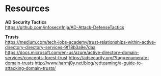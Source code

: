# Resources

__AD Security Tactics__  
https://github.com/infosecn1nja/AD-Attack-DefenseTactics


__Trusts__  
https://medium.com/tech-jobs-academy/trust-relationships-within-active-directory-directory-services-9f18b3a9e7daa
https://docs.microsoft.com/en-us/azure/active-directory-domain-services/concepts-forest-trust
https://adsecurity.org/?tag=enumerate-domain-trusts
http://www.harmj0y.net/blog/redteaming/a-guide-to-attacking-domain-trusts/
